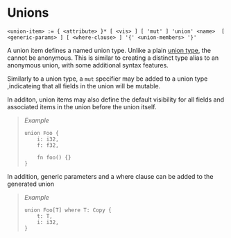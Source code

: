 # Unions
```
<union-item> := { <attribute> }* [ <vis> ] [ 'mut' ] 'union' <name>  [ <generic-params> ] [ <where-clause> ] '{' <union-members> '}'
```

A union item defines a named union type.
Unlike a plain [union type], the cannot be anonymous.
This is similar to creating a distinct type alias to an anonymous union, with some additional syntax features.

Similarly to a union type, a `mut` specifier may be added to a union type ,indicateing that all fields in the union will be mutable.

In additon, union items may also define the default visibility for all fields and associated items in the union before the union itself.

> _Example_
> ```
> union Foo {
>     i: i32,
>     f: f32,
> 
>     fn foo() {}
> }
> ```

In addition, generic parameters and a where clause can be added to the generated union

> _Example_
> ```
> union Foo[T] where T: Copy {
>     t: T,
>     i: i32,
> }
> ```

[union type]: ../type-system/types/composite-types/union-types.md